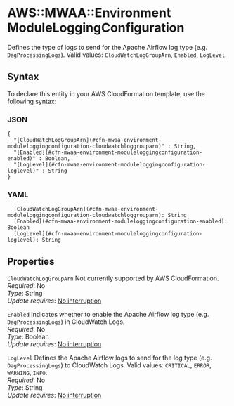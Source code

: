 # AWS::MWAA::Environment ModuleLoggingConfiguration<a name="aws-properties-mwaa-environment-moduleloggingconfiguration"></a>

Defines the type of logs to send for the Apache Airflow log type \(e\.g\. `DagProcessingLogs`\)\. Valid values: `CloudWatchLogGroupArn`, `Enabled`, `LogLevel`\.

## Syntax<a name="aws-properties-mwaa-environment-moduleloggingconfiguration-syntax"></a>

To declare this entity in your AWS CloudFormation template, use the following syntax:

### JSON<a name="aws-properties-mwaa-environment-moduleloggingconfiguration-syntax.json"></a>

```
{
  "[CloudWatchLogGroupArn](#cfn-mwaa-environment-moduleloggingconfiguration-cloudwatchloggrouparn)" : String,
  "[Enabled](#cfn-mwaa-environment-moduleloggingconfiguration-enabled)" : Boolean,
  "[LogLevel](#cfn-mwaa-environment-moduleloggingconfiguration-loglevel)" : String
}
```

### YAML<a name="aws-properties-mwaa-environment-moduleloggingconfiguration-syntax.yaml"></a>

```
  [CloudWatchLogGroupArn](#cfn-mwaa-environment-moduleloggingconfiguration-cloudwatchloggrouparn): String
  [Enabled](#cfn-mwaa-environment-moduleloggingconfiguration-enabled): Boolean
  [LogLevel](#cfn-mwaa-environment-moduleloggingconfiguration-loglevel): String
```

## Properties<a name="aws-properties-mwaa-environment-moduleloggingconfiguration-properties"></a>

`CloudWatchLogGroupArn`  <a name="cfn-mwaa-environment-moduleloggingconfiguration-cloudwatchloggrouparn"></a>
Not currently supported by AWS CloudFormation\.  
*Required*: No  
*Type*: String  
*Update requires*: [No interruption](https://docs.aws.amazon.com/AWSCloudFormation/latest/UserGuide/using-cfn-updating-stacks-update-behaviors.html#update-no-interrupt)

`Enabled`  <a name="cfn-mwaa-environment-moduleloggingconfiguration-enabled"></a>
Indicates whether to enable the Apache Airflow log type \(e\.g\. `DagProcessingLogs`\) in CloudWatch Logs\.  
*Required*: No  
*Type*: Boolean  
*Update requires*: [No interruption](https://docs.aws.amazon.com/AWSCloudFormation/latest/UserGuide/using-cfn-updating-stacks-update-behaviors.html#update-no-interrupt)

`LogLevel`  <a name="cfn-mwaa-environment-moduleloggingconfiguration-loglevel"></a>
Defines the Apache Airflow logs to send for the log type \(e\.g\. `DagProcessingLogs`\) to CloudWatch Logs\. Valid values: `CRITICAL`, `ERROR`, `WARNING`, `INFO`\.  
*Required*: No  
*Type*: String  
*Update requires*: [No interruption](https://docs.aws.amazon.com/AWSCloudFormation/latest/UserGuide/using-cfn-updating-stacks-update-behaviors.html#update-no-interrupt)